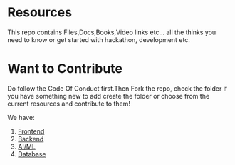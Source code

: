 # Resources

This repo contains Files,Docs,Books,Video links etc... all the thinks you need to know or get started with hackathon, development etc.

# Want to Contribute

Do follow the Code Of Conduct first.Then Fork the repo, check the folder if you have something new to add create the folder or choose from the current resources and contribute to them! 

We have:

1. [Frontend](https://github.com/Alphasians/Learning-Resources/tree/main/FrontEnd)
2. [Backend](https://github.com/Alphasians/Learning-Resources/tree/main/FrontEnd)
3. [AI/ML](https://github.com/Alphasians/Learning-Resources/tree/main/FrontEnd)
4. [Database](https://github.com/Alphasians/Learning-Resources/tree/main/FrontEnd)
